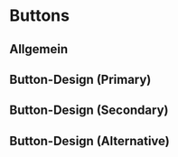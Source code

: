 # Buttons

## Allgemein

## Button-Design (Primary)

## Button-Design (Secondary)

## Button-Design (Alternative)

